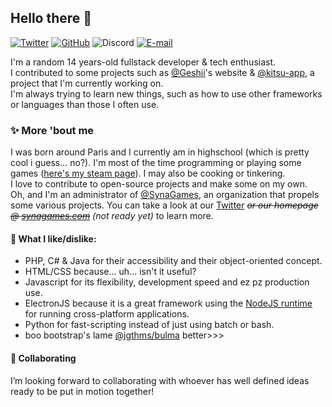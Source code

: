 ## Hello there 👋

[![Twitter](https://img.shields.io/twitter/follow/sysLambda?logo=twitter&logoColor=ffffff&labelColor=5D5D5D&color=A2A2A2&label=@sysLambda&style=flat)](https://twitter.com/sysLambda)
[![GitHub](https://img.shields.io/github/followers/sysLambda.svg?logo=github&labelColor=5D5D5D&color=A2A2A2&label=/sysLambda&style=flat)](https://github.com/sysLambda)
![Discord](https://img.shields.io/static/v1?label=&message=sysLambda%20%7C%20%CE%9B%233162&logo=discord&logoColor=ffffff&color=5D5D5D&style=flat)
[![E-mail](https://img.shields.io/static/v1?label=&message=hi%40syslambda.fr&color=5D5D5D&style=flat)](mailto:hi@syslambda.fr)

I'm a random 14 years-old fullstack developer & tech enthusiast.\
I contributed to some projects such as [@Geshii](https://github.com/Geshii)'s website & [@kitsu-app](https://github.com/kitsu-app), a project that I'm currently working on.\
I'm always trying to learn new things, such as how to use other frameworks or languages than those I often use.

### ✨ More 'bout me
I was born around Paris and I currently am in highschool (which is pretty cool i guess... no?). I'm most of the time programming or playing some games ([here's my steam page](https://steamcommunity.com/id/sysLambda/)). I may also be cooking or tinkering.\
I love to contribute to open-source projects and make some on my own.\
Oh, and I'm an administrator of [@SynaGames](https://github.com/SynaGames), an organization that propels some various projects. You can take a look at our [Twitter](https://twitter.com/SynaGames) *~~or our homepage @ [synagames.com](https://synagames.com)~~ (not ready yet)* to learn more.

#### 🤔 What I like/dislike:
- PHP, C# & Java for their accessibility and their object-oriented concept.
- HTML/CSS because... uh... isn't it useful?
- Javascript for its flexibility, development speed and ez pz production use.
- ElectronJS because it is a great framework using the [NodeJS runtime](https://node.js.org) for running cross-platform applications.
- Python for fast-scripting instead of just using batch or bash.
- boo bootstrap's lame [@jgthms/bulma](https://github.com/jgthms/bulma) better>>>

#### 👯 Collaborating
I’m looking forward to collaborating with whoever has well defined ideas ready to be put in motion together!
